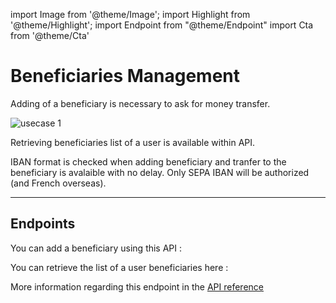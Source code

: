 import Image from '@theme/Image';
import Highlight from '@theme/Highlight';
import Endpoint from "@theme/Endpoint"
import Cta from '@theme/Cta'

# Beneficiaries Management

<Highlight>

Adding of a beneficiary is necessary to ask for money transfer.

</Highlight>

<Image src="docs/BENEFICIARYMANAGEMENT.png" alt="usecase 1"/>

<Highlight type="tip">

Retrieving beneficiaries list of a user is available within API.

</Highlight>

<Highlight type="caution">

IBAN format is checked when adding beneficiary and tranfer to the beneficiary is avalaible with no delay. Only SEPA IBAN will be authorized (and French overseas).

</Highlight>

---

## Endpoints

You can add a beneficiary using this API :

<Endpoint apiUrl="/v1.0/migrationProxy" path="/api/sca/v1.1/users/{appuserid}/bankaccounts" method="post"/>

You can retrieve the list of a user beneficiaries here :

<Endpoint apiUrl="/v1.0/migrationProxy" path="/api/v2.0/beneficiaries?userId={userid}&beneficiaryId={id}" method="get"/>

More information regarding this endpoint in the [API reference](/api/Core)


<Cta
  context="doc"
  ui="button"
  link="/api/Core"
  label="Try it out"
/>
